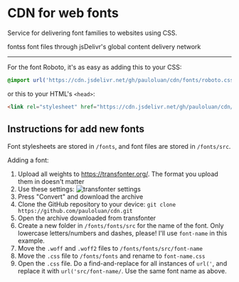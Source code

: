 # CDN for web fonts

Service for delivering font families to websites using CSS.

fontss font files through jsDelivr's global content delivery network

---

For the font Roboto, it's as easy as adding this to your CSS:

```css
@import url('https://cdn.jsdelivr.net/gh/pauloluan/cdn/fonts/roboto.css');
```

or this to your HTML's `<head>`:

```html
<link rel="stylesheet" href="https://cdn.jsdelivr.net/gh/pauloluan/cdn/fonts/roboto.css">
```

## Instructions for add new fonts

Font stylesheets are stored in `/fonts`, and font files are stored in `/fonts/src`.

Adding a font:

1. Upload all weights to https://transfonter.org/. The format you upload them in doesn't matter
2. Use these settings: ![transfonter settings](https://i.imgur.com/8eefUiF.png)
3. Press "Convert" and download the archive
4. Clone the GitHub repository to your device: `git clone https://github.com/pauloluan/cdn.git`
5. Open the archive downloaded from transfonter
6. Create a new folder in `/fonts/fonts/src` for the name of the font. Only lowercase letters/numbers and dashes, please! I'll use `font-name` in this example.
7. Move the `.woff` and `.woff2` files to `/fonts/fonts/src/font-name`
8. Move the `.css` file to `/fonts/fonts` and rename to `font-name.css`
9. Open the `.css` file. Do a find-and-replace for all instances of `url('`, and replace it with `url('src/font-name/`. Use the same font name as above.
